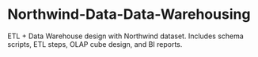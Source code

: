 # Northwind-Data-Data-Warehousing
ETL + Data Warehouse design with Northwind dataset. Includes schema scripts, ETL steps, OLAP cube design, and BI reports.

